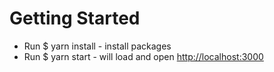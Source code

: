 # Getting Started

- Run \$ yarn install - install packages
- Run \$ yarn start - will load and open [http://localhost:3000](http://localhost:3000)

###
